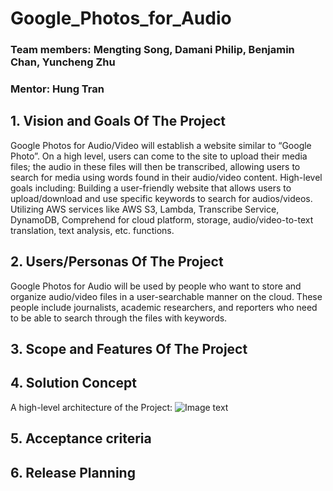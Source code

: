 # Google_Photos_for_Audio

### Team members: Mengting Song, Damani Philip, Benjamin Chan,  Yuncheng Zhu
### Mentor: Hung Tran

## 1. Vision and Goals Of The Project
Google Photos for Audio/Video will establish a website similar to “Google Photo”. On a high level, users can come to the site to upload their media files; the audio in these files will then be transcribed, allowing users to search for media using words found in their audio/video content.
High-level goals including:
Building a user-friendly website that allows users to upload/download and use specific keywords to search for audios/videos.
Utilizing AWS services like AWS S3, Lambda, Transcribe Service, DynamoDB, Comprehend for cloud platform, storage, audio/video-to-text translation, text analysis, etc. functions.

## 2. Users/Personas Of The Project
Google Photos for Audio will be used by people who want to store and organize audio/video files in a user-searchable manner on the cloud. These people include journalists, academic researchers, and reporters who need to be able to search through the files with keywords.

## 3. Scope and Features Of The Project

## 4. Solution Concept
A high-level architecture of the Project:
![Image text](https://github.com/MengtingSong/Google_Photos_for_Audio/blob/master/architecture.png)


## 5. Acceptance criteria

## 6. Release Planning
